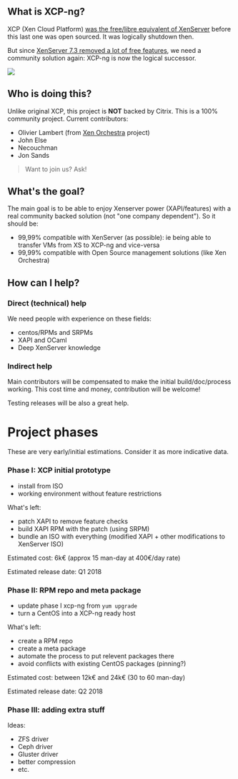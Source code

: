 ## What is XCP-ng?

XCP (Xen Cloud Platform) [was the free/libre equivalent of XenServer](https://wiki.xenproject.org/wiki/XCP_Overview) before this last one was open sourced. It was logically shutdown then.

But since [XenServer 7.3 removed a lot of free features](https://xen-orchestra.com/blog/xenserver-7-3/), we need a community solution again: XCP-ng is now the logical successor.

![](https://xen-orchestra.com/blog/content/images/2017/12/xcpng_small.png)

## Who is doing this?

Unlike original XCP, this project is **NOT** backed by Citrix. This is a 100% community project. Current contributors:

* Olivier Lambert (from [Xen Orchestra](https://xen-orchestra.com) project)
* John Else
* Necouchman
* Jon Sands

> Want to join us? Ask!

## What's the goal?

The main goal is to be able to enjoy Xenserver power (XAPI/features) with a real community backed solution (not "one company dependent"). So it should be:
* 99,99% compatible with XenServer (as possible): ie being able to transfer VMs from XS to XCP-ng and vice-versa
* 99,99% compatible with Open Source management solutions (like Xen Orchestra)

## How can I help?

### Direct (technical) help

We need people with experience on these fields:

* centos/RPMs and SRPMs
* XAPI and OCaml
* Deep XenServer knowledge

### Indirect help

Main contributors will be compensated to make the initial build/doc/process working. This cost time and money, contribution will be welcome!

Testing releases will be also a great help.

# Project phases

These are very early/initial estimations. Consider it as more indicative data.

### Phase I: XCP initial prototype

* install from ISO
* working environment without feature restrictions

What's left:

* patch XAPI to remove feature checks
* build XAPI RPM with the patch (using SRPM)
* bundle an ISO with everything (modified XAPI + other modifications to XenServer ISO)

Estimated cost: 6k€ (approx 15 man-day at 400€/day rate)

Estimated release date: Q1 2018

### Phase II: RPM repo and meta package

* update phase I xcp-ng from `yum upgrade`
* turn a CentOS into a XCP-ng ready host

What's left:

* create a RPM repo
* create a meta package
* automate the process to put relevent packages there
* avoid conflicts with existing CentOS packages (pinning?)

Estimated cost: between 12k€ and 24k€ (30 to 60 man-day)

Estimated release date: Q2 2018

### Phase III: adding extra stuff

Ideas:

* ZFS driver
* Ceph driver
* Gluster driver
* better compression
* etc.
